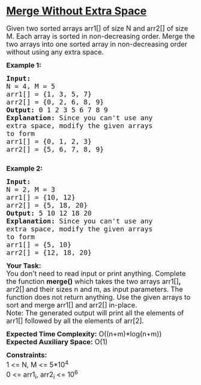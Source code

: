 # [Merge Without Extra Space](https://practice.geeksforgeeks.org/problems/merge-two-sorted-arrays5135/1)

<div class="problem-statement">
<p></p><p><span style="font-size:18px">Given two sorted arrays arr1[]&nbsp;of size N and arr2[]&nbsp;of size M. Each array is sorted 
in non-decreasing order. Merge the two&nbsp;arrays into one sorted array in non-decreasing order without using any extra space.</span></p>
<p>
<span style="font-size:18px"><strong>Example 1:</strong></span></p>
<pre><span style="font-size:18px"><strong>Input:
</strong>N = 4, M = 5
arr1[] = {1, 3, 5, 7}
arr2[] = {0, 2, 6, 8, 9}
<strong>Output:</strong> 0 1 2 3 5 6 7 8 9
<strong>Explanation:</strong> Since you can't use any 
extra space, modify the given arrays
to form </span>
<span style="font-size:18px">arr1[] = {0, 1, 2, 3}
arr2[] = {5, 6, 7, 8, 9}
</span>
</pre>

<p><span style="font-size:18px"><strong>Example 2:</strong></span></p>

<pre><span style="font-size:18px"><strong>Input:
</strong>N = 2, M = 3
arr1[] = {10, 12}
arr2[] = {5, 18, 20}
<strong>Output:</strong> 5 10 12 18 20
<strong>Explanation:</strong>&nbsp;Since you can't use any
extra space, modify the given arrays
to form </span>
<span style="font-size:18px">arr1[] = {5, 10}
arr2[] = {12, 18, 20}</span></pre>
<p><span style="font-size:18px"><strong>Your Task:</strong><br>
You don't need to read input or print anything.&nbsp;Complete the function <strong>merge()</strong>&nbsp;which takes the two arrays&nbsp;arr1[]<strong>, </strong>arr2[]<strong> </strong>and&nbsp;their sizes&nbsp;n and<strong>&nbsp;</strong>m,&nbsp;as input parameters. The function does not return anything. Use the given arrays to sort and merge arr1[] and arr2[] in-place.&nbsp;<br>
Note: The generated output will print all the elements of arr1[] followed by all the elements of arr[2].</span></p>
<p>
<span style="font-size:18px"><strong>Expected Time Complexity:</strong>&nbsp;O((n+m)*log(n+m))<br>
<strong>Expected Auxiliary Space:</strong>&nbsp;O(1)</span></p>
<p>
<span style="font-size:18px"><strong>Constraints:</strong><br>
1 &lt;=&nbsp;N, M&nbsp;&lt;= 5*10<sup>4</sup><br>
0 &lt;= arr1<sub>i</sub>, arr2<sub>i</sub>&nbsp;&lt;= 10<sup>6</sup></span></p>
 <p></p>
            </div>

